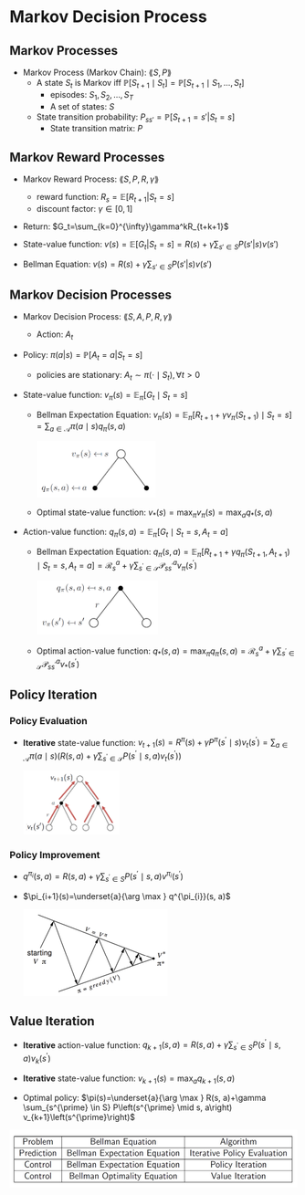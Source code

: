 # Markov Decision Process

## Markov Processes

- Markov Process (Markov Chain): $\lang S,P\rang$
  - A state $S_t$ is Markov iff $\mathbb{P}\left[S_{t+1} \mid S_{t}\right]=\mathbb{P}\left[S_{t+1} \mid S_{1}, \ldots, S_{t}\right]$
    - episodes: $S_{1}, S_{2}, \ldots, S_{T}$
    - A set of states: $S$
  - State transition probability: $P_{ss'}=\mathbb{P}[S_{t+1}=s'|S_t=s]$
    - State transition matrix: $P$



## Markov Reward Processes

- Markov Reward Process: $\lang S,P,R,\gamma\rang$
  - reward function: $R_s=\mathbb{E}[R_{t+1}|S_t=s]$
  - discount factor: $\gamma \in[0,1]$

- Return: $G_t=\sum_{k=0}^{\infty}\gamma^kR_{t+k+1}$

- State-value function: $v(s)=\mathbb{E}[G_t|S_t=s]=R(s)+\gamma\sum_{s'\in S}P(s'|s)v(s')$


- Bellman Equation: $v(s)=R(s)+\gamma\sum_{s'\in S}P(s'|s)v(s')$



## Markov Decision Processes

- Markov Decision Process: $\lang S,A,P,R,\gamma \rang$
  - Action: $A_t$

- Policy: $\pi(a|s)=\mathbb{P}[A_t=a|S_t=s]$

  - policies are stationary: $A_{t} \sim \pi\left(\cdot \mid S_{t}\right), \forall t>0$

- State-value function: $v_{\pi}(s)=\mathbb{E}_{\pi}\left[G_{t} \mid S_{t}=s\right]$

  - Bellman Expectation Equation: $v_{\pi}(s)=\mathbb{E}_{\pi}\left[R_{t+1}+\gamma v_{\pi}\left(S_{t+1}\right) \mid S_{t}=s\right]=\sum_{a \in \mathcal{A}} \pi(a \mid s) q_{\pi}(s, a)$

    <img src="https://raw.githubusercontent.com/ailianligit/images/main/images/202308/20230804_1691079496.png" alt="image-20220301174018084" style="zoom: 50%;" />

  - Optimal state-value function: $v_{*}(s)=\max _{\pi} v_{\pi}(s)=\max _{a} q_{*}(s, a)$

- Action-value function: $q_{\pi}(s, a)=\mathbb{E}_{\pi}\left[G_{t} \mid S_{t}=s, A_{t}=a\right]$

  - Bellman Expectation Equation: $q_{\pi}(s, a)=\mathbb{E}_{\pi}\left[R_{t+1}+\gamma q_{\pi}\left(S_{t+1}, A_{t+1}\right) \mid S_{t}=s, A_{t}=a\right]=\mathcal{R}_{s}^{a}+\gamma \sum_{s^{\prime} \in \mathcal{S}} \mathcal{P}_{s s^{\prime}}^{a} v_{\pi}\left(s^{\prime}\right)$

    <img src="https://raw.githubusercontent.com/ailianligit/images/main/images/202308/20230804_1691079507.png" alt="image-20220301174204954" style="zoom:50%;" />

  - Optimal action-value function: $q_{*}(s, a)=\max _{\pi} q_{\pi}(s, a)=\mathcal{R}_{s}^{a}+\gamma \sum_{s^{\prime} \in \mathcal{S}} \mathcal{P}_{s s^{\prime}}^{a} v_{*}\left(s^{\prime}\right)$



## Policy Iteration

### Policy Evaluation

- **Iterative** state-value function: $v_{t+1}(s)=R^{\pi}(s)+\gamma P^{\pi}\left(s^{\prime} \mid s\right) v_{t}\left(s^{\prime}\right)=\sum_{a \in \mathcal{A}} \pi(a \mid s)\left(R(s, a)+\gamma \sum_{s^{\prime} \in \mathcal{S}} P\left(s^{\prime} \mid s, a\right) v_{t}\left(s^{\prime}\right)\right)$

  <img src="https://raw.githubusercontent.com/ailianligit/images/main/images/202308/20230804_1691079505.png" alt="image-20220301180346832" style="zoom:50%;" />



### Policy Improvement

- $q^{\pi_{i}}(s, a)=R(s, a)+\gamma \sum_{s^{\prime} \in S} P\left(s^{\prime} \mid s, a\right) v^{\pi_{i}}\left(s^{\prime}\right)$


- $\pi_{i+1}(s)=\underset{a}{\arg \max } q^{\pi_{i}}(s, a)$

  <img src="https://raw.githubusercontent.com/ailianligit/images/main/images/202308/20230804_1691079503.png" alt="image-20220301180829207" style="zoom:50%;" />



## Value Iteration

- **Iterative** action-value function: $q_{k+1}(s, a)=R(s, a)+\gamma \sum_{s^{\prime} \in S} P\left(s^{\prime} \mid s, a\right) v_{k}\left(s^{\prime}\right)$

- **Iterative** state-value function: $v_{k+1}(s)=\max _{a} q_{k+1}(s, a)$

- Optimal policy: $\pi(s)=\underset{a}{\arg \max } R(s, a)+\gamma \sum_{s^{\prime} \in S} P\left(s^{\prime} \mid s, a\right) v_{k+1}\left(s^{\prime}\right)$


![image-20220301235708648](https://raw.githubusercontent.com/ailianligit/images/main/images/202308/20230804_1691079501.png)

